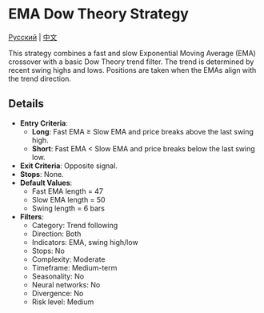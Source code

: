 # EMA Dow Theory Strategy
[Русский](README_ru.md) | [中文](README_cn.md)

This strategy combines a fast and slow Exponential Moving Average (EMA) crossover with a basic Dow Theory trend filter. The trend is determined by recent swing highs and lows. Positions are taken when the EMAs align with the trend direction.

## Details

- **Entry Criteria**:
  - **Long**: Fast EMA ≥ Slow EMA and price breaks above the last swing high.
  - **Short**: Fast EMA < Slow EMA and price breaks below the last swing low.
- **Exit Criteria**: Opposite signal.
- **Stops**: None.
- **Default Values**:
  - Fast EMA length = 47
  - Slow EMA length = 50
  - Swing length = 6 bars
- **Filters**:
  - Category: Trend following
  - Direction: Both
  - Indicators: EMA, swing high/low
  - Stops: No
  - Complexity: Moderate
  - Timeframe: Medium-term
  - Seasonality: No
  - Neural networks: No
  - Divergence: No
  - Risk level: Medium
